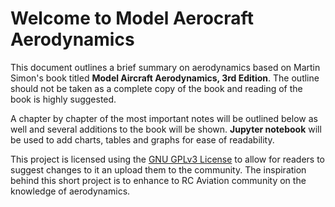# Welcome to Model Aerocraft Aerodynamics

This document outlines a brief summary on aerodynamics based on Martin Simon's book titled __Model Aircraft Aerodynamics, 3rd Edition__. The outline should not be taken as a complete copy of the book and reading of the book is highly suggested.

A chapter by chapter of the most important notes will be outlined below as well and several additions to the book will be shown. __Jupyter notebook__ will be used to add charts, tables and graphs for ease of readability.

This project is licensed using the [GNU GPLv3 License](https://www.gnu.org/licenses/gpl-3.0.en.html) to allow for readers to suggest changes to it an upload them to the community. The inspiration behind this short project is to enhance to RC Aviation community on the knowledge of aerodynamics.
